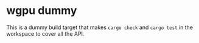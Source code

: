 # wgpu dummy

This is a dummy build target that makes `cargo check` and `cargo test` in the workspace to cover all the API.
